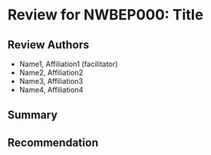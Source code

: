 <!-- Update title header and author list -->

# Review for NWBEP000: Title

## Review Authors
- Name1, Affiliation1 (facilitator)
- Name2, Affiliation2
- Name3, Affiliation3
- Name4, Affiliation4

## Summary

<!-- Write summary here including points of merit and concern -->



<!-- List specific concerns as separate sections following this format. These can include
points of disagreement among the authors, where some authors are concerned about a point
and others are not. For example:

## Concern 1: Time units are inconsistent with NWB standard and best practices

The proposed new neurodata type `TimestampVectorData` stores timestamps in milliseconds from
a user-specified starting time stored in the type. This is inconsistent with how timestamps
are stored in all other NWB objects, which is in seconds from the `timestamps_reference_time`
stored at the root of the file, so that all timestamps in the file are aligned to the same
clock.

**Proposed resolution**: Units of the proposed type `TimestampVectorData` should be
changed to seconds from the file's timestamps reference time.

## Concern 2: Space efficiency of design

Two of the authors are concerned that under the proposed design, the same values would be
repeated in the table, potentially thousands of times, if there are thousands of events. 
This scheme is inefficient in space and is susceptible to user error that results in
inconsistent data.
...

The other two authors believe the impact of this inefficiency is negligible for the most common
use cases and is tolerable given the convenience of inspecting the file and not having to
resolve foreign keys.
...
-->

## Recommendation

<!-- Select one of: Accept, Accept with Minor Changes, Request Major Changes, Reject -->
